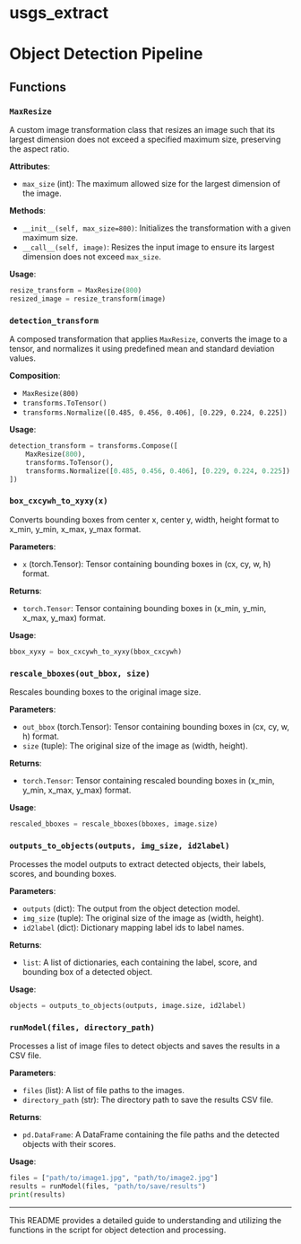 # usgs_extract

# Object Detection Pipeline

## Functions

### `MaxResize`

A custom image transformation class that resizes an image such that its largest dimension does not exceed a specified maximum size, preserving the aspect ratio.

**Attributes**:
- `max_size` (int): The maximum allowed size for the largest dimension of the image.

**Methods**:
- `__init__(self, max_size=800)`: Initializes the transformation with a given maximum size.
- `__call__(self, image)`: Resizes the input image to ensure its largest dimension does not exceed `max_size`.

**Usage**:
```python
resize_transform = MaxResize(800)
resized_image = resize_transform(image)
```

### `detection_transform`

A composed transformation that applies `MaxResize`, converts the image to a tensor, and normalizes it using predefined mean and standard deviation values.

**Composition**:
- `MaxResize(800)`
- `transforms.ToTensor()`
- `transforms.Normalize([0.485, 0.456, 0.406], [0.229, 0.224, 0.225])`

**Usage**:
```python
detection_transform = transforms.Compose([
    MaxResize(800),
    transforms.ToTensor(),
    transforms.Normalize([0.485, 0.456, 0.406], [0.229, 0.224, 0.225])
])
```

### `box_cxcywh_to_xyxy(x)`

Converts bounding boxes from center x, center y, width, height format to x_min, y_min, x_max, y_max format.

**Parameters**:
- `x` (torch.Tensor): Tensor containing bounding boxes in (cx, cy, w, h) format.

**Returns**:
- `torch.Tensor`: Tensor containing bounding boxes in (x_min, y_min, x_max, y_max) format.

**Usage**:
```python
bbox_xyxy = box_cxcywh_to_xyxy(bbox_cxcywh)
```

### `rescale_bboxes(out_bbox, size)`

Rescales bounding boxes to the original image size.

**Parameters**:
- `out_bbox` (torch.Tensor): Tensor containing bounding boxes in (cx, cy, w, h) format.
- `size` (tuple): The original size of the image as (width, height).

**Returns**:
- `torch.Tensor`: Tensor containing rescaled bounding boxes in (x_min, y_min, x_max, y_max) format.

**Usage**:
```python
rescaled_bboxes = rescale_bboxes(bboxes, image.size)
```

### `outputs_to_objects(outputs, img_size, id2label)`

Processes the model outputs to extract detected objects, their labels, scores, and bounding boxes.

**Parameters**:
- `outputs` (dict): The output from the object detection model.
- `img_size` (tuple): The original size of the image as (width, height).
- `id2label` (dict): Dictionary mapping label ids to label names.

**Returns**:
- `list`: A list of dictionaries, each containing the label, score, and bounding box of a detected object.

**Usage**:
```python
objects = outputs_to_objects(outputs, image.size, id2label)
```

### `runModel(files, directory_path)`

Processes a list of image files to detect objects and saves the results in a CSV file.

**Parameters**:
- `files` (list): A list of file paths to the images.
- `directory_path` (str): The directory path to save the results CSV file.

**Returns**:
- `pd.DataFrame`: A DataFrame containing the file paths and the detected objects with their scores.

**Usage**:
```python
files = ["path/to/image1.jpg", "path/to/image2.jpg"]
results = runModel(files, "path/to/save/results")
print(results)
```

---

This README provides a detailed guide to understanding and utilizing the functions in the script for object detection and processing.
